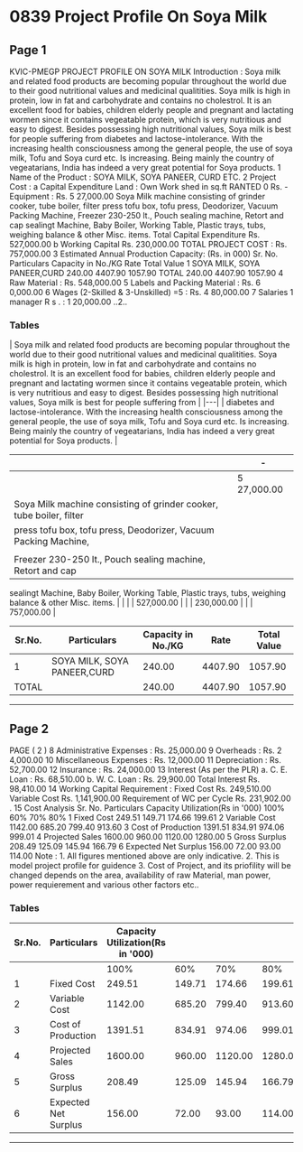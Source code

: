 # 0839 Project   Profile   On   Soya   Milk

## Page 1

KVIC-PMEGP PROJECT PROFILE ON SOYA MILK Introduction : Soya milk and related food products are becoming popular throughout the world due to their good nutritional values and medicinal qualitities. Soya milk is high in protein, low in fat and carbohydrate and contains no cholestrol. It is an excellent food for babies, children elderly people and pregnant and lactating wormen since it contains vegeatable protein, which is very nutritious and easy to digest. Besides possessing high nutritional values, Soya milk is best for people suffering from diabetes and lactose-intolerance. With the increasing health consciousness among the general people, the use of soya milk, Tofu and Soya curd etc. Is increasing. Being mainly the country of vegeatarians, India has indeed a very great potential for Soya products. 1 Name of the Product : SOYA MILK, SOYA PANEER, CURD ETC. 2 Project Cost : a Capital Expenditure Land : Own Work shed in sq.ft RANTED 0 Rs. - Equipment : Rs. 5 27,000.00 Soya Milk machine consisting of grinder cooker, tube boiler, filter press tofu box, tofu press, Deodorizer, Vacuum Packing Machine, Freezer 230-250 lt., Pouch sealing machine, Retort and cap sealingt Machine, Baby Boiler, Working Table, Plastic trays, tubs, weighing balance & other Misc. items. Total Capital Expenditure Rs. 527,000.00 b Working Capital Rs. 230,000.00 TOTAL PROJECT COST : Rs. 757,000.00 3 Estimated Annual Production Capacity: (Rs. in 000) Sr. No. Particulars Capacity in No./KG Rate Total Value 1 SOYA MILK, SOYA PANEER,CURD 240.00 4407.90 1057.90 TOTAL 240.00 4407.90 1057.90 4 Raw Material : Rs. 548,000.00 5 Labels and Packing Material : Rs. 6 0,000.00 6 Wages (2-Skilled & 3-Unskilled) =5 : Rs. 4 80,000.00 7 Salaries 1 manager R s . : 1 20,000.00 ..2..

### Tables

| Soya milk and related food products are becoming popular throughout the world due to their good
nutritional values and medicinal qualitities. Soya milk is high in protein, low in fat and carbohydrate
and contains no cholestrol. It is an excellent food for babies, children elderly people and pregnant
and lactating wormen since it contains vegeatable protein, which is very nutritious and easy to
digest. Besides possessing high nutritional values, Soya milk is best for people suffering from |
|---|
| diabetes and lactose-intolerance. With the increasing health consciousness among the general people, the use
of soya milk, Tofu and Soya curd etc. Is increasing. Being mainly the country of vegeatarians, India has indeed
a very great potential for Soya products. |

|  | - |
|---|---|
|  | 5 27,000.00 |
| Soya Milk machine consisting of grinder cooker, tube boiler, filter |  |
| press tofu box, tofu press, Deodorizer, Vacuum Packing Machine, |  |
|  |  |
| Freezer 230-250 lt., Pouch sealing machine, Retort and cap
sealingt Machine, Baby Boiler, Working Table, Plastic trays, tubs,
weighing balance & other Misc. items. |  |
|  | 527,000.00 |
|  | 230,000.00 |
|  | 757,000.00 |

| Sr.No. | Particulars | Capacity in No./KG | Rate | Total Value |
|---|---|---|---|---|
| 1 | SOYA MILK, SOYA PANEER,CURD | 240.00 | 4407.90 | 1057.90 |
| TOTAL |  | 240.00 | 4407.90 | 1057.90 |

---

## Page 2

PAGE ( 2 ) 8 Administrative Expenses : Rs. 25,000.00 9 Overheads : Rs. 2 4,000.00 10 Miscellaneous Expenses : Rs. 12,000.00 11 Depreciation : Rs. 52,700.00 12 Insurance : Rs. 24,000.00 13 Interest (As per the PLR) a. C. E. Loan : Rs. 68,510.00 b. W. C. Loan : Rs. 29,900.00 Total Interest Rs. 98,410.00 14 Working Capital Requirement : Fixed Cost Rs. 249,510.00 Variable Cost Rs. 1,141,900.00 Requirement of WC per Cycle Rs. 231,902.00 . 15 Cost Analysis Sr. No. Particulars Capacity Utilization(Rs in '000) 100% 60% 70% 80% 1 Fixed Cost 249.51 149.71 174.66 199.61 2 Variable Cost 1142.00 685.20 799.40 913.60 3 Cost of Production 1391.51 834.91 974.06 999.01 4 Projected Sales 1600.00 960.00 1120.00 1280.00 5 Gross Surplus 208.49 125.09 145.94 166.79 6 Expected Net Surplus 156.00 72.00 93.00 114.00 Note : 1. All figures mentioned above are only indicative. 2. This is model project profile for guidence 3. Cost of Project, and its priofility will be changed depends on the area, availability of raw Material, man power, power requierement and various other factors etc..

### Tables

| Sr.No. | Particulars | Capacity Utilization(Rs in '000) |  |  |  |
|---|---|---|---|---|---|
|  |  | 100% | 60% | 70% | 80% |
| 1 | Fixed Cost | 249.51 | 149.71 | 174.66 | 199.61 |
| 2 | Variable Cost | 1142.00 | 685.20 | 799.40 | 913.60 |
| 3 | Cost of Production | 1391.51 | 834.91 | 974.06 | 999.01 |
| 4 | Projected Sales | 1600.00 | 960.00 | 1120.00 | 1280.00 |
| 5 | Gross Surplus | 208.49 | 125.09 | 145.94 | 166.79 |
| 6 | Expected Net Surplus | 156.00 | 72.00 | 93.00 | 114.00 |

---
